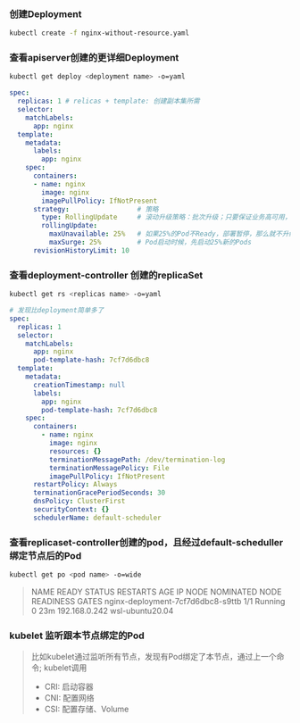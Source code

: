 ### 创建Deployment
```bash
kubectl create -f nginx-without-resource.yaml
``````

### 查看apiserver创建的更详细Deployment
```bash
kubectl get deploy <deployment name> -o=yaml
``````
```yml
spec:
  replicas: 1 # relicas + template: 创建副本集所需
  selector:
    matchLabels:
      app: nginx
  template:
    metadata:
      labels:
        app: nginx
    spec:
      containers:
      - name: nginx
        image: nginx
        imagePullPolicy: IfNotPresent
      strategy:                 # 策略
        type: RollingUpdate     # 滚动升级策略：批次升级；只要保证业务高可用，就可以在白天升级，不用夜晚升级
        rollingUpdate:
          maxUnavailable: 25%   # 如果25%的Pod不Ready，部署暂停，那么就不升级
          maxSurge: 25%         # Pod启动时候，先启动25%新的Pods
      revisionHistoryLimit: 10
``````

### 查看deployment-controller 创建的replicaSet
```bash
kubectl get rs <replicas name> -o=yaml
``````

```yml
# 发现比deployment简单多了
spec:
  replicas: 1
  selector:
    matchLabels:
      app: nginx
      pod-template-hash: 7cf7d6dbc8
  template:
    metadata:
      creationTimestamp: null
      labels:
        app: nginx
        pod-template-hash: 7cf7d6dbc8
    spec:
      containers:
        - name: nginx
          image: nginx
          resources: {}
          terminationMessagePath: /dev/termination-log
          terminationMessagePolicy: File
          imagePullPolicy: IfNotPresent
      restartPolicy: Always
      terminationGracePeriodSeconds: 30
      dnsPolicy: ClusterFirst
      securityContext: {}
      schedulerName: default-scheduler
``````

### 查看replicaset-controller创建的pod，且经过default-scheduller绑定节点后的Pod
```bash
kubectl get po <pod name> -o=wide
``````
>NAME                                READY   STATUS    RESTARTS   AGE   IP              NODE              NOMINATED NODE   READINESS GATES
nginx-deployment-7cf7d6dbc8-s9ttb   1/1     Running   0          23m   192.168.0.242   wsl-ubuntu20.04   <none>           <none>


### kubelet 监听跟本节点绑定的Pod
> 比如kubelet通过监听所有节点，发现有Pod绑定了本节点，通过上一个命令;
> kubelet调用
> - CRI: 启动容器
> - CNI: 配置网络
> - CSI: 配置存储、Volume

